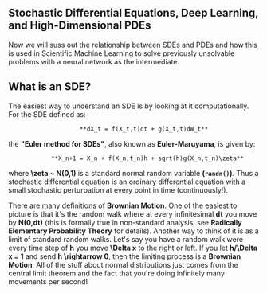 ## Stochastic Differential Equations, Deep Learning, and High-Dimensional PDEs

Now we will suss out the relationship between SDEs and PDEs and how this is used in Scientific Machine Learning to solve previously unsolvable problems with a neural network as the intermediate.

## What is an SDE?

The easiest way to understand an SDE is by looking at it computationally. For the SDE defined as:

                        **dX_t = f(X_t,t)dt + g(X_t,t)dW_t**

the **"Euler method for SDEs"**, also known as **Euler-Maruyama**, is given by:

                **X_n+1 = X_n + f(X_n,t_n)h + sqrt(h)g(X_n,t_n)\zeta**

where **\zeta ~ N(0,1)** is a standard normal random variable **(`randn()`)**. Thus a stochastic differential equation is an ordinary differential equation with a small stochastic perturbation at every point in time (continuously!).

There are many definitions of **Brownian Motion**. One of the easiest to picture is that it's the random walk where at every infinitesimal **dt** you move by **N(0,dt)** (this is formally true in non-standard analysis, see **Radically Elementary Probability Theory** for details). Another way to think of it is as a limit of standard random walks. Let's say you have a random walk were every time step of **h** you move **\Delta x** to the right or left. If you let **h/\Delta x = 1** and send **h \rightarrow 0**, then the limiting process is a **Brownian Motion**. All of the stuff about normal distributions just comes from the central limit theorem and the fact that you're doing infinitely many movements per second!